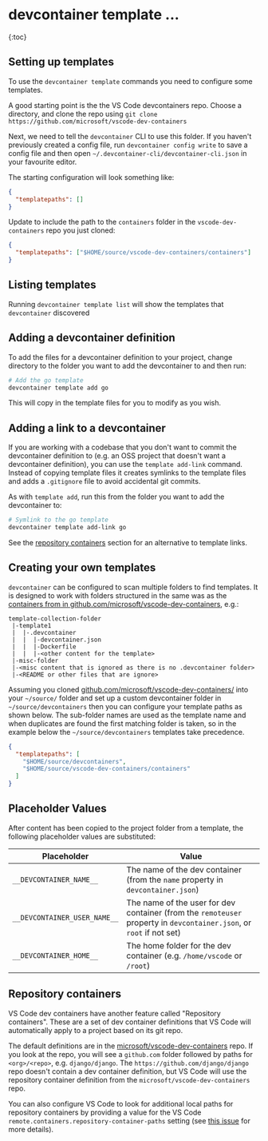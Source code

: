 # devcontainer template ...

{:toc}

## Setting up templates

To use the `devcontainer template` commands you need to configure some templates.

A good starting point is the the VS Code devcontainers repo. Choose a directory, and clone the repo using  `git clone https://github.com/microsoft/vscode-dev-containers`

Next, we need to tell the `devcontainer` CLI to use this folder. If you haven't previously created a config file, run `devcontainer config write` to save a config file and then open `~/.devcontainer-cli/devcontainer-cli.json` in your favourite editor.

The starting configuration will look something like:

```json
{
  "templatepaths": []
}
```

Update to include the path to the `containers` folder in the `vscode-dev-containers` repo you just cloned:

```json
{
  "templatepaths": ["$HOME/source/vscode-dev-containers/containers"]
}
```

## Listing templates

Running `devcontainer template list` will show the templates that `devcontainer` discovered

## Adding a devcontainer definition

To add the files for a devcontainer definition to your project, change directory to the folder you want to add the devcontainer to and then run:

```bash
# Add the go template
devcontainer template add go
```

This will copy in the template files for you to modify as you wish.

## Adding a link to a devcontainer

If you are working with a codebase that you don't want to commit the devcontainer definition to (e.g. an OSS project that doesn't want a devcontainer definition), you can use the `template add-link` command. Instead of copying template files it creates symlinks to the template files and adds a `.gitignore` file to avoid accidental git commits.

As with `template add`, run this from the folder you want to add the devcontainer to:

```bash
# Symlink to the go template
devcontainer template add-link go
```

See the [repository containers](#repository-containers) section for an alternative to template links.

## Creating your own templates

`devcontainer` can be configured to scan multiple folders to find templates. It is designed to work with folders structured in the same was as the [containers from in github.com/microsoft/vscode-dev-containers](https://github.com/microsoft/vscode-dev-containers/tree/master/containers), e.g.:


```misc
template-collection-folder
 |-template1
 |  |-.devcontainer
 |  |  |-devcontainer.json
 |  |  |-Dockerfile
 |  |  |-<other content for the template>
 |-misc-folder
 |-<misc content that is ignored as there is no .devcontainer folder>
 |-<README or other files that are ignore>
```

Assuming you cloned [github.com/microsoft/vscode-dev-containers/](https://github.com/microsoft/vscode-dev-containers/) into your `~/source/` folder and set up a custom devcontainer folder in `~/source/devcontainers` then you can configure your template paths as shown below. The sub-folder names are used as the template name and when duplicates are found the first matching folder is taken, so in the example below the `~/source/devcontainers` templates take precedence.

```json
{
  "templatepaths": [
    "$HOME/source/devcontainers",
    "$HOME/source/vscode-dev-containers/containers"
  ]
}
```

## Placeholder Values

After content has been copied to the project folder from a template, the following placeholder values are substituted:

| Placeholder                  | Value                                                                                                                |
|------------------------------|----------------------------------------------------------------------------------------------------------------------|
| `__DEVCONTAINER_NAME__`      | The name of the dev container (from the `name` property in `devcontainer.json`)                                      |
| `__DEVCONTAINER_USER_NAME__` | The name of the user for dev container (from the `remoteuser` property in `devcontainer.json`, or `root` if not set) |
| `__DEVCONTAINER_HOME__`      | The home folder for the dev container (e.g. `/home/vscode` or `/root`)                                               |

## Repository containers

VS Code dev containers have another feature called "Repository containers". These are a set of dev container definitions that VS Code will automatically apply to a project based on its git repo.

The default definitions are in the [microsoft/vscode-dev-containers](https://github.com/microsoft/vscode-dev-containers/tree/master/repository-containers) repo. If you look at the repo, you will see a `github.com` folder followed by paths for `<org>/<repo>`, e.g. `django/django`. The `https://github.com/django/django` repo doesn't contain a dev container definition, but VS Code will use the repository container definition from the `microsoft/vscode-dev-containers` repo.

You can also configure VS Code to look for additional local paths for repository containers by providing a value for the VS Code `remote.containers.repository-container-paths` setting (see [this issue](https://github.com/microsoft/vscode-remote-release/issues/3218) for more details).

